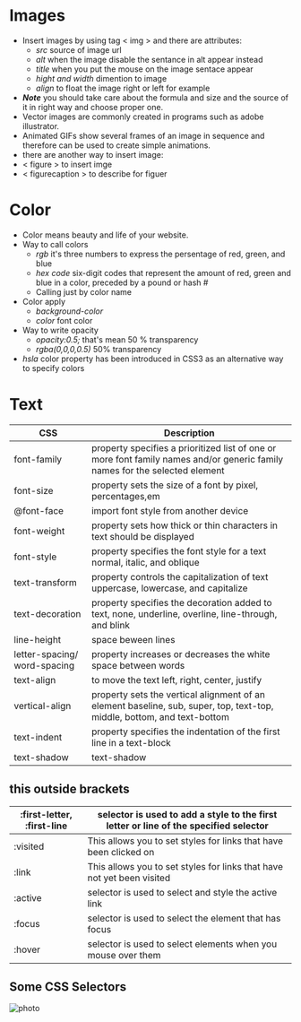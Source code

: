 # Images
* Insert images by using tag &lt; img &gt; and there are attributes:
  - *src* source of image url
  - *alt* when the image disable the sentance in alt appear instead 
  - *title* when you put the mouse on the image sentace appear
  - *hight and width* dimention to image
  - *align* to float the image right or left for example
* ***Note*** you should take care about the formula and size and the source of it in right way and choose proper one.
* Vector images are commonly created in programs such as adobe illustrator.
* Animated GIFs show several frames of an image in sequence and therefore can be used to create simple animations.
* there are another way to insert image:
* &lt; figure &gt; to insert imge
* &lt; figurecaption &gt; to describe for figuer 

# Color
* Color means beauty and life of your website.
* Way to call colors
  - *rgb* it's three numbers to express the persentage of red, green, and blue
  - *hex code*  six-digit codes that represent the amount of red, green and blue in a color, preceded by a pound or hash #
  - Calling just by color name 
* Color apply
  - *background-color*
  - *color* font color
* Way to write opacity
  - *opacity:0.5;* that's mean 50 % transparency
  - *rgba(0,0,0,0.5)* 50% transparency
* *hsla* color property has been introduced in CSS3 as an alternative way to specify colors

# Text
| **CSS** | Description  |
|---------|--------------|
| font-family | property specifies a prioritized list of one or more font family names and/or generic family names for the selected element |
| font-size | property sets the size of a font by pixel, percentages,em |
| @font-face | import font style from another device |
| font-weight | property sets how thick or thin characters in text should be displayed |
| font-style | property specifies the font style for a text normal, italic, and oblique |
| text-transform | property controls the capitalization of text uppercase, lowercase, and capitalize |
| text-decoration | property specifies the decoration added to text, none, underline, overline, line-through, and blink |
| line-height | space beween lines |
| letter-spacing/ word-spacing  | property increases or decreases the white space between words |
| text-align | to move the text left, right, center, justify|
| vertical-align | property sets the vertical alignment of an element baseline, sub, super, top, text-top, middle, bottom, and text-bottom |
| text-indent | property specifies the indentation of the first line in a text-block |
| text-shadow | text-shadow |

## this outside brackets

| :first-letter, :first-line | selector is used to add a style to the first letter or line of the specified selector |
|----------------------------|---------------------------------------------------------------------------------------|
| :visited | This allows you to set styles for links that have been clicked on |
| :link | This allows you to set styles for links that have not yet been visited  |
| :active | selector is used to select and style the active link |
| :focus | selector is used to select the element that has focus |
| :hover | selector is used to select elements when you mouse over them |

## Some CSS Selectors
![photo](https://i1.wp.com/learn-automation.com/wp-content/uploads/2015/12/Css-Selector-Table.png?resize=1209%2C466.jpg)
